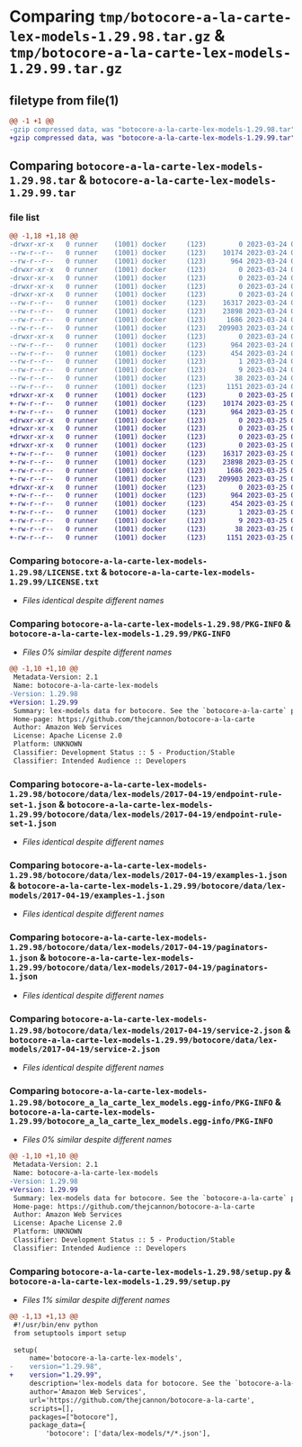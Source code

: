 # Comparing `tmp/botocore-a-la-carte-lex-models-1.29.98.tar.gz` & `tmp/botocore-a-la-carte-lex-models-1.29.99.tar.gz`

## filetype from file(1)

```diff
@@ -1 +1 @@
-gzip compressed data, was "botocore-a-la-carte-lex-models-1.29.98.tar", last modified: Fri Mar 24 01:24:28 2023, max compression
+gzip compressed data, was "botocore-a-la-carte-lex-models-1.29.99.tar", last modified: Sat Mar 25 01:22:52 2023, max compression
```

## Comparing `botocore-a-la-carte-lex-models-1.29.98.tar` & `botocore-a-la-carte-lex-models-1.29.99.tar`

### file list

```diff
@@ -1,18 +1,18 @@
-drwxr-xr-x   0 runner    (1001) docker     (123)        0 2023-03-24 01:24:28.014026 botocore-a-la-carte-lex-models-1.29.98/
--rw-r--r--   0 runner    (1001) docker     (123)    10174 2023-03-24 01:24:27.000000 botocore-a-la-carte-lex-models-1.29.98/LICENSE.txt
--rw-r--r--   0 runner    (1001) docker     (123)      964 2023-03-24 01:24:28.014026 botocore-a-la-carte-lex-models-1.29.98/PKG-INFO
-drwxr-xr-x   0 runner    (1001) docker     (123)        0 2023-03-24 01:24:28.014026 botocore-a-la-carte-lex-models-1.29.98/botocore/
-drwxr-xr-x   0 runner    (1001) docker     (123)        0 2023-03-24 01:24:28.014026 botocore-a-la-carte-lex-models-1.29.98/botocore/data/
-drwxr-xr-x   0 runner    (1001) docker     (123)        0 2023-03-24 01:24:28.014026 botocore-a-la-carte-lex-models-1.29.98/botocore/data/lex-models/
-drwxr-xr-x   0 runner    (1001) docker     (123)        0 2023-03-24 01:24:28.014026 botocore-a-la-carte-lex-models-1.29.98/botocore/data/lex-models/2017-04-19/
--rw-r--r--   0 runner    (1001) docker     (123)    16317 2023-03-24 01:23:57.000000 botocore-a-la-carte-lex-models-1.29.98/botocore/data/lex-models/2017-04-19/endpoint-rule-set-1.json
--rw-r--r--   0 runner    (1001) docker     (123)    23898 2023-03-24 01:23:57.000000 botocore-a-la-carte-lex-models-1.29.98/botocore/data/lex-models/2017-04-19/examples-1.json
--rw-r--r--   0 runner    (1001) docker     (123)     1686 2023-03-24 01:23:57.000000 botocore-a-la-carte-lex-models-1.29.98/botocore/data/lex-models/2017-04-19/paginators-1.json
--rw-r--r--   0 runner    (1001) docker     (123)   209903 2023-03-24 01:23:57.000000 botocore-a-la-carte-lex-models-1.29.98/botocore/data/lex-models/2017-04-19/service-2.json
-drwxr-xr-x   0 runner    (1001) docker     (123)        0 2023-03-24 01:24:28.014026 botocore-a-la-carte-lex-models-1.29.98/botocore_a_la_carte_lex_models.egg-info/
--rw-r--r--   0 runner    (1001) docker     (123)      964 2023-03-24 01:24:27.000000 botocore-a-la-carte-lex-models-1.29.98/botocore_a_la_carte_lex_models.egg-info/PKG-INFO
--rw-r--r--   0 runner    (1001) docker     (123)      454 2023-03-24 01:24:27.000000 botocore-a-la-carte-lex-models-1.29.98/botocore_a_la_carte_lex_models.egg-info/SOURCES.txt
--rw-r--r--   0 runner    (1001) docker     (123)        1 2023-03-24 01:24:27.000000 botocore-a-la-carte-lex-models-1.29.98/botocore_a_la_carte_lex_models.egg-info/dependency_links.txt
--rw-r--r--   0 runner    (1001) docker     (123)        9 2023-03-24 01:24:27.000000 botocore-a-la-carte-lex-models-1.29.98/botocore_a_la_carte_lex_models.egg-info/top_level.txt
--rw-r--r--   0 runner    (1001) docker     (123)       38 2023-03-24 01:24:28.014026 botocore-a-la-carte-lex-models-1.29.98/setup.cfg
--rw-r--r--   0 runner    (1001) docker     (123)     1151 2023-03-24 01:24:27.000000 botocore-a-la-carte-lex-models-1.29.98/setup.py
+drwxr-xr-x   0 runner    (1001) docker     (123)        0 2023-03-25 01:22:52.504138 botocore-a-la-carte-lex-models-1.29.99/
+-rw-r--r--   0 runner    (1001) docker     (123)    10174 2023-03-25 01:22:52.000000 botocore-a-la-carte-lex-models-1.29.99/LICENSE.txt
+-rw-r--r--   0 runner    (1001) docker     (123)      964 2023-03-25 01:22:52.504138 botocore-a-la-carte-lex-models-1.29.99/PKG-INFO
+drwxr-xr-x   0 runner    (1001) docker     (123)        0 2023-03-25 01:22:52.504138 botocore-a-la-carte-lex-models-1.29.99/botocore/
+drwxr-xr-x   0 runner    (1001) docker     (123)        0 2023-03-25 01:22:52.504138 botocore-a-la-carte-lex-models-1.29.99/botocore/data/
+drwxr-xr-x   0 runner    (1001) docker     (123)        0 2023-03-25 01:22:52.504138 botocore-a-la-carte-lex-models-1.29.99/botocore/data/lex-models/
+drwxr-xr-x   0 runner    (1001) docker     (123)        0 2023-03-25 01:22:52.504138 botocore-a-la-carte-lex-models-1.29.99/botocore/data/lex-models/2017-04-19/
+-rw-r--r--   0 runner    (1001) docker     (123)    16317 2023-03-25 01:22:12.000000 botocore-a-la-carte-lex-models-1.29.99/botocore/data/lex-models/2017-04-19/endpoint-rule-set-1.json
+-rw-r--r--   0 runner    (1001) docker     (123)    23898 2023-03-25 01:22:12.000000 botocore-a-la-carte-lex-models-1.29.99/botocore/data/lex-models/2017-04-19/examples-1.json
+-rw-r--r--   0 runner    (1001) docker     (123)     1686 2023-03-25 01:22:12.000000 botocore-a-la-carte-lex-models-1.29.99/botocore/data/lex-models/2017-04-19/paginators-1.json
+-rw-r--r--   0 runner    (1001) docker     (123)   209903 2023-03-25 01:22:12.000000 botocore-a-la-carte-lex-models-1.29.99/botocore/data/lex-models/2017-04-19/service-2.json
+drwxr-xr-x   0 runner    (1001) docker     (123)        0 2023-03-25 01:22:52.504138 botocore-a-la-carte-lex-models-1.29.99/botocore_a_la_carte_lex_models.egg-info/
+-rw-r--r--   0 runner    (1001) docker     (123)      964 2023-03-25 01:22:52.000000 botocore-a-la-carte-lex-models-1.29.99/botocore_a_la_carte_lex_models.egg-info/PKG-INFO
+-rw-r--r--   0 runner    (1001) docker     (123)      454 2023-03-25 01:22:52.000000 botocore-a-la-carte-lex-models-1.29.99/botocore_a_la_carte_lex_models.egg-info/SOURCES.txt
+-rw-r--r--   0 runner    (1001) docker     (123)        1 2023-03-25 01:22:52.000000 botocore-a-la-carte-lex-models-1.29.99/botocore_a_la_carte_lex_models.egg-info/dependency_links.txt
+-rw-r--r--   0 runner    (1001) docker     (123)        9 2023-03-25 01:22:52.000000 botocore-a-la-carte-lex-models-1.29.99/botocore_a_la_carte_lex_models.egg-info/top_level.txt
+-rw-r--r--   0 runner    (1001) docker     (123)       38 2023-03-25 01:22:52.504138 botocore-a-la-carte-lex-models-1.29.99/setup.cfg
+-rw-r--r--   0 runner    (1001) docker     (123)     1151 2023-03-25 01:22:52.000000 botocore-a-la-carte-lex-models-1.29.99/setup.py
```

### Comparing `botocore-a-la-carte-lex-models-1.29.98/LICENSE.txt` & `botocore-a-la-carte-lex-models-1.29.99/LICENSE.txt`

 * *Files identical despite different names*

### Comparing `botocore-a-la-carte-lex-models-1.29.98/PKG-INFO` & `botocore-a-la-carte-lex-models-1.29.99/PKG-INFO`

 * *Files 0% similar despite different names*

```diff
@@ -1,10 +1,10 @@
 Metadata-Version: 2.1
 Name: botocore-a-la-carte-lex-models
-Version: 1.29.98
+Version: 1.29.99
 Summary: lex-models data for botocore. See the `botocore-a-la-carte` package for more info.
 Home-page: https://github.com/thejcannon/botocore-a-la-carte
 Author: Amazon Web Services
 License: Apache License 2.0
 Platform: UNKNOWN
 Classifier: Development Status :: 5 - Production/Stable
 Classifier: Intended Audience :: Developers
```

### Comparing `botocore-a-la-carte-lex-models-1.29.98/botocore/data/lex-models/2017-04-19/endpoint-rule-set-1.json` & `botocore-a-la-carte-lex-models-1.29.99/botocore/data/lex-models/2017-04-19/endpoint-rule-set-1.json`

 * *Files identical despite different names*

### Comparing `botocore-a-la-carte-lex-models-1.29.98/botocore/data/lex-models/2017-04-19/examples-1.json` & `botocore-a-la-carte-lex-models-1.29.99/botocore/data/lex-models/2017-04-19/examples-1.json`

 * *Files identical despite different names*

### Comparing `botocore-a-la-carte-lex-models-1.29.98/botocore/data/lex-models/2017-04-19/paginators-1.json` & `botocore-a-la-carte-lex-models-1.29.99/botocore/data/lex-models/2017-04-19/paginators-1.json`

 * *Files identical despite different names*

### Comparing `botocore-a-la-carte-lex-models-1.29.98/botocore/data/lex-models/2017-04-19/service-2.json` & `botocore-a-la-carte-lex-models-1.29.99/botocore/data/lex-models/2017-04-19/service-2.json`

 * *Files identical despite different names*

### Comparing `botocore-a-la-carte-lex-models-1.29.98/botocore_a_la_carte_lex_models.egg-info/PKG-INFO` & `botocore-a-la-carte-lex-models-1.29.99/botocore_a_la_carte_lex_models.egg-info/PKG-INFO`

 * *Files 0% similar despite different names*

```diff
@@ -1,10 +1,10 @@
 Metadata-Version: 2.1
 Name: botocore-a-la-carte-lex-models
-Version: 1.29.98
+Version: 1.29.99
 Summary: lex-models data for botocore. See the `botocore-a-la-carte` package for more info.
 Home-page: https://github.com/thejcannon/botocore-a-la-carte
 Author: Amazon Web Services
 License: Apache License 2.0
 Platform: UNKNOWN
 Classifier: Development Status :: 5 - Production/Stable
 Classifier: Intended Audience :: Developers
```

### Comparing `botocore-a-la-carte-lex-models-1.29.98/setup.py` & `botocore-a-la-carte-lex-models-1.29.99/setup.py`

 * *Files 1% similar despite different names*

```diff
@@ -1,13 +1,13 @@
 #!/usr/bin/env python
 from setuptools import setup
 
 setup(
     name='botocore-a-la-carte-lex-models',
-    version="1.29.98",
+    version="1.29.99",
     description='lex-models data for botocore. See the `botocore-a-la-carte` package for more info.',
     author='Amazon Web Services',
     url='https://github.com/thejcannon/botocore-a-la-carte',
     scripts=[],
     packages=["botocore"],
     package_data={
         'botocore': ['data/lex-models/*/*.json'],
```

